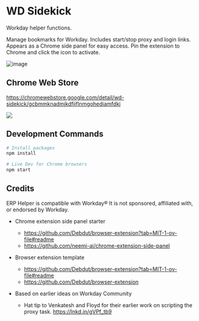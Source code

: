 # WD Sidekick

Workday helper functions.

Manage bookmarks for Workday. Includes start/stop proxy and login links. Appears as a Chrome side panel for easy access.  Pin the extension to Chrome and click the icon to activate.

![image](https://github.com/swhitley/wd-sidekick/assets/413552/6bae4e2c-b4fa-4c49-8e97-4a70f118344a)


## Chrome Web Store 

https://chromewebstore.google.com/detail/wd-sidekick/gcbmmknadmjkdfjiflnmgohediamfdki



![](blank.gif)

## Development Commands

```sh
# Install packages
npm install

# Live Dev for Chrome browsers
npm start
```


## Credits

ERP Helper is compatible with Workday®
It is not sponsored, affiliated with, or endorsed by Workday.

- Chrome extension side panel starter
  - https://github.com/Debdut/browser-extension?tab=MIT-1-ov-file#readme
  - https://github.com/neemi-ai/chrome-extension-side-panel

- Browser extension template
  - https://github.com/Debdut/browser-extension?tab=MIT-1-ov-file#readme
  - https://github.com/Debdut/browser-extension

- Based on earlier ideas on Workday Community
  - Hat tip to Venkatesh and Floyd for their earlier work on scripting the proxy task. https://lnkd.in/gVPf_tb9

